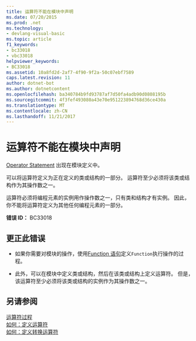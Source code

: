 ```yaml
---
title: 运算符不能在模块中声明
ms.date: 07/20/2015
ms.prod: .net
ms.technology:
- devlang-visual-basic
ms.topic: article
f1_keywords:
- bc33018
- vbc33018
helpviewer_keywords:
- BC33018
ms.assetid: 10a8fd2d-2af7-4f90-9f2a-50c07ebf7589
caps.latest.revision: 11
author: dotnet-bot
ms.author: dotnetcontent
ms.openlocfilehash: ba340784b9fd93787af7d50fa4adb90d0808195b
ms.sourcegitcommit: 4f3fef493080a43e70e951223894768d36ce430a
ms.translationtype: MT
ms.contentlocale: zh-CN
ms.lasthandoff: 11/21/2017
---
```

# <a name="operators-cannot-be-declared-in-modules"></a>运算符不能在模块中声明
[Operator Statement](../../visual-basic/language-reference/statements/operator-statement.md) 出现在模块定义中。  
  
 可以将运算符定义为正在定义的类或结构的一部分。 运算符至少必须将该类或结构作为其操作数之一。  
  
 运算符必须将编程元素的实例用作操作数之一，只有类和结构才有实例。 因此，你不能将运算符定义为其他任何编程元素的一部分。  
  
 **错误 ID：** BC33018  
  
## <a name="to-correct-this-error"></a>更正此错误  
  
-   如果你需要对模块的操作，使用[Function 语句](../../visual-basic/language-reference/statements/function-statement.md)定义`Function`执行操作的过程。  
  
-   此外，可以在模块中定义类或结构，然后在该类或结构上定义运算符。 但是，该运算符至少必须将该类或结构的实例作为其操作数之一。  
  
## <a name="see-also"></a>另请参阅  
 [运算符过程](../../visual-basic/programming-guide/language-features/procedures/operator-procedures.md)  
 [如何：定义运算符](../../visual-basic/programming-guide/language-features/procedures/how-to-define-an-operator.md)  
 [如何：定义转换运算符](../../visual-basic/programming-guide/language-features/procedures/how-to-define-a-conversion-operator.md)
